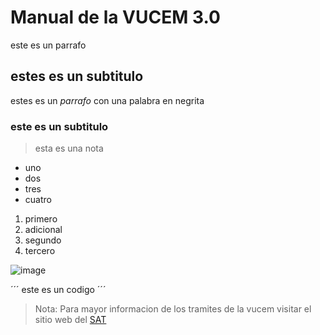 # **Manual de la VUCEM 3.0**

este es un parrafo

## estes es un subtitulo

estes es un *parrafo* con una palabra en negrita

### este es un subtitulo

> esta es una nota

- uno
- dos
- tres
- cuatro

1. primero
2. adicional
3. segundo
4. tercero

![image](https://github.com/user-attachments/assets/70e55d29-799b-458a-ba5e-2f94e2cf1736)

´´´
este es un codigo
´´´
>Nota: Para mayor informacion de los tramites de la vucem visitar el sitio web del [SAT](https://www.sat.gob.mx/home)
